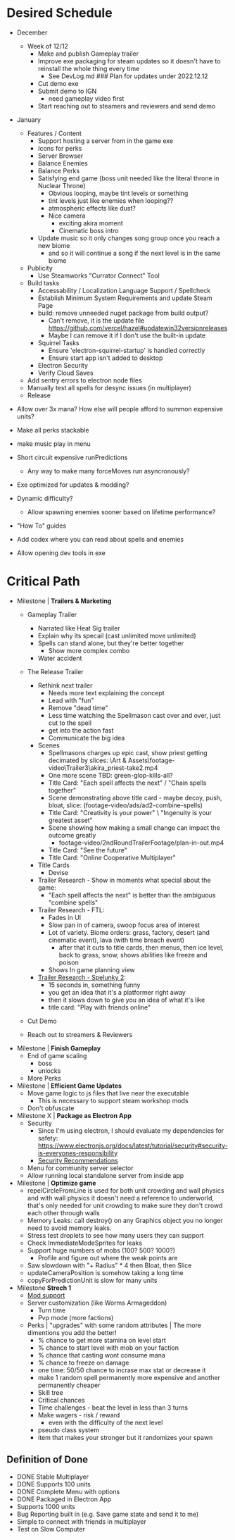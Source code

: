 # Desired Schedule
- December
    - Week of 12/12
        - Make and publish Gameplay trailer
        - Improve exe packaging for steam updates so it doesn't have to reinstall the whole thing every time
            - See DevLog.md ### Plan for updates under 2022.12.12
        - Cut demo exe
        - Submit demo to IGN
            - need gameplay video first
        - Start reaching out to steamers and reviewers and send demo
- January
    - Features / Content
        - Support hosting a server from in the game exe
        - Icons for perks
        - Server Browser
        - Balance Enemies
        - Balance Perks
        - Satisfying end game (boss unit needed like the literal throne in Nuclear Throne)
            - Obvious looping, maybe tint levels or something
            - tint levels just like enemies when looping??
            - atmospheric effects like dust?
            - Nice camera
                - exciting akira moment
                - Cinematic boss intro
        - Update music so it only changes song group once you reach a new biome
            - and so it will continue a song if the next level is in the same biome
    - Publicity
        - Use Steamworks "Currator Connect" Tool
    - Build tasks
        - Accessability / Localization Language Support / Spellcheck
        - Establish Minimum System Requirements and update Steam Page
        - build: remove unneeded nuget package from build output?
            - Can't remove, it is the update file https://github.com/vercel/hazel#updatewin32versionreleases
            - Maybe I can remove it if I don't use the built-in update
        - Squirrel Tasks
            - Ensure 'electron-squirrel-startup' is handled correctly
            - Ensure start app isn't added to desktop
        - Electron Security
        - Verify Cloud Saves
    - Add sentry errors to electron node files
    - Manually test all spells for desync issues (in multiplayer)
    - Release

- Allow over 3x mana? How else will people afford to summon expensive units?
- Make all perks stackable
- make music play in menu
    
- Short circuit expensive runPredictions
    - Any way to make many forceMoves run asyncronously?
- Exe optimized for updates & modding?
- Dynamic difficulty?
    - Allow spawning enemies sooner based on lifetime performance?
- "How To" guides
- Add codex where you can read about spells and enemies
- Allow opening dev tools in exe
# Critical Path
- Milestone | **Trailers & Marketing**
    - Gameplay Trailer
        - Narrated like Heat Sig trailer
        - Explain why its specail (cast unlimited move unlimited)
        - Spells can stand alone, but they're better together
            - Show more complex combo
        - Water accident
    - The Release Trailer
        - Rethink next trailer
            - Needs more text explaining the concept
            - Lead with "fun"
            - Remove "dead time"
            - Less time watching the Spellmason cast over and over, just cut to the spell
            - get into the action fast
            - Communicate the big idea
        - Scenes
            - Spellmasons charges up epic cast, show priest getting decimated by slices: \Art & Assets\footage-video\Trailer3\akira_priest-take2.mp4
            - One more scene TBD: green-glop-kills-all?
            - Title Card: "Each spell affects the next" / "Chain spells together"
            - Scene demonstrating above title card - maybe decoy, push, bloat, slice: (footage-video/ads/ad2-combine-spells)
            - Title Card: "Creativity is your power" \ "Ingenuity is your greatest asset"
            - Scene showing how making a small change can impact the outcome greatly
                - footage-video/2ndRoundTrailerFootage/plan-in-out.mp4
            - Title Card: "See the future"
            - Title Card: "Online Cooperative Multiplayer"
        - Title Cards
            - Devise
        - Trailer Research - Show in moments what special about the game:
            - "Each spell affects the next" is better than the ambiguous "combine spells"
        - Trailer Research - FTL:
            - Fades in UI
            - Slow pan in of camera, swoop focus area of interest
            - Lot of variety. Biome orders: grass, factory, desert (and cinematic event), lava (with time breach event)
                - after that it cuts to title cards, then menus, then ice level, back to grass, snow, shows abilities like freeze and poison
            - Shows In game planning view
        - [Trailer Research - Spelunky 2](https://www.youtube.com/watch?v=Z6JVT2Sp8aQ):
            - 15 seconds in, something funny
            - you get an idea that it's a platformer right away
            - then it slows down to give you an idea of what it's like
            - title card: "Play with friends online"
            
    - Cut Demo
    - Reach out to streamers & Reviewers
- Milestone | **Finish Gameplay**
    - End of game scaling
        - boss
        - unlocks
    - More Perks
- Milestone | **Efficient Game Updates**
    - Move game logic to js files that live near the executable
        - This is necessary to support steam workshop mods
    - Don't obfuscate
- Milestone X | **Package as Electron App**
    - Security
        - Since I'm using electron, I should evaluate my dependencies for safety: https://www.electronjs.org/docs/latest/tutorial/security#security-is-everyones-responsibility
        - [Security Recommendations](https://www.electronjs.org/docs/latest/tutorial/security#checklist-security-recommendations)
    - Menu for community server selector
    - Allow running local standalone server from inside app
- Milestone | **Optimize game**
    - repelCircleFromLine is used for both unit crowding and wall physics and with wall physics it doesn't need a reference to underworld, that's only needed for unit crowding to make sure they don't crowd each other through walls
    - Memory Leaks: call destroy() on any Graphics object you no longer need to avoid memory leaks.
    - Stress test droplets to see how many users they can support
    - Check ImmediateModeSprites for leaks
    - Support huge numbers of mobs (100? 500? 1000?)
        - Profile and figure out where the weak points are
    - Saw slowdown with "+ Radius" * 4 then Bloat, then Slice
    - updateCameraPosition is somehow taking a long time
    - copyForPredictionUnit is slow for many units
- Milestone **Strech 1**
    - [Mod support](https://partner.steamgames.com/doc/features/workshop)
    - Server customization (like Worms Armageddon)
        - Turn time
        - Pvp mode (more factions)
    - Perks | "upgrades" with some random attributes | The more dimentions you add the better!
        - % chance to get more stamina on level start
        - % chance to start level with mob on your faction
        - % chance that casting wont consume mana
        - % chance to freeze on damage
        - one time: 50/50 chance to incrase max stat or decrease it
        - make 1 random spell permanently more expensive and another permanently cheaper
        - Skill tree
        - Critical chances
        - Time challenges - beat the level in less than 3 turns
        - Make wagers - risk / reward
            - even with the difficulty of the next level
        - pseudo class system
        - item that makes your stronger but it randomizes your spawn

## Definition of Done
- DONE Stable Multiplayer
- DONE Supports 100 units
- DONE Complete Menu with options
- DONE Packaged in Electron App
- Supports 1000 units
- Bug Reporting built in (e.g. Save game state and send it to me)
- Simple to connect with friends in multiplayer
- Test on Slow Computer